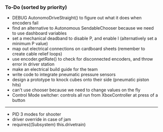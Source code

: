 ### To-Do (sorted by priority)

- DEBUG AutonomoDriveStraight() to figure out what it does when encoders fail
- find an alternative to Autonomous SendableChooser because we need to use dashboard variables
- set a mechanical deadband to disable P, and enable I (alternatively set a minimum P value)
- map out electrical connections on cardboard sheets (remember to create cable relief loops)
- use encoder.getRate() to check for disconnected encoders, and throw error in driver station
- make an electrical build guide for the team
- write code to integrate pneumatic pressure sensors
- design a prototype to knock cubes onto their side (pneumatic piston hits)
- can't use chooser because we need to change values on the fly
- Control Mode switcher: controls all run from XboxController at press of a button

---

- PID 3 modes for shooter
- driver override in case of jam
- requires((Subsystem) this.drivetrain)